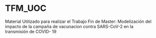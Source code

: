 # TFM_UOC
Material Utilizado para realizar el Trabajo Fin de Master: Modelización del impacto de la campaña de vacunacion contra SARS-CoV-2 en la transmisión de COVID- 19
